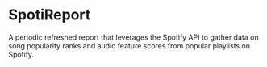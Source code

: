 # SpotiReport
A periodic refreshed report that leverages the Spotify API to gather data on song popularity ranks and audio feature scores from popular playlists on Spotify.
